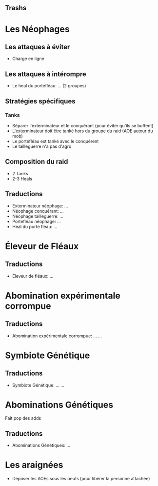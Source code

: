 Trashs
------

# Les Néophages

## Les attaques à éviter
- Charge en ligne

## Les attaques à intérompre
- Le heal du portefléau: ... (2 groupes)

## Stratégies spécifiques
### Tanks
- Séparer l'exterminateur et le conquérant (pour éviter qu'ils se buffent)
- L'exterminateur doit être tanké hors du groupe du raid (AOE autour du mob)
- Le portefléau est tanké avec le conquérent
- Le tailleguerre n'a pas d'agro

## Composition du raid
- 2 Tanks
- 2-3 Heals

## Traductions
- Exterminateur néophage: ...
- Néophage conquérant: ...
- Néophage tailleguerre: ...
- Portefléau néophage: ...
- Heal du porte fleau: ...


# Éleveur de Fléaux
## Traductions
- Éleveur de fléaux:
...


# Abomination expérimentale corrompue
## Traductions
- Abomination expérimentale corrompue: ...
...


# Symbiote Génétique
## Traductions
- Symbiote Génétique: ...
...

# Abominations Génétiques
Fait pop des adds
## Traductions
- Abominations Génétiques: ...

# Les araignées
- Déposer les AOEs sous les oeufs (pour libérer la personne attachée)
